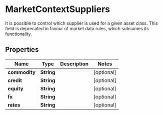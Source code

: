 

# MarketContextSuppliers

It is possible to control which supplier is used for a given asset class.  This field is deprecated in favour of market data rules, which subsumes its functionality.

## Properties

Name | Type | Description | Notes
------------ | ------------- | ------------- | -------------
**commodity** | **String** |  |  [optional]
**credit** | **String** |  |  [optional]
**equity** | **String** |  |  [optional]
**fx** | **String** |  |  [optional]
**rates** | **String** |  |  [optional]



